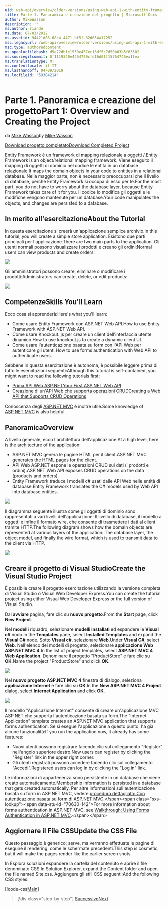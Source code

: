 ```yaml
---
uid: web-api/overview/older-versions/using-web-api-1-with-entity-framework-5/using-web-api-with-entity-framework-part-1
title: Parte 1. Panoramica e creazione del progetto | Microsoft Docs
author: MikeWasson
description: ''
ms.author: riande
ms.date: 07/03/2012
ms.assetid: 94421d86-68c4-4471-bf5f-82d654a17252
msc.legacyurl: /web-api/overview/older-versions/using-web-api-1-with-entity-framework-5/using-web-api-with-entity-framework-part-1
msc.type: authoredcontent
ms.openlocfilehash: d5a72dbfe1530e457ec16df5c7d50b03b5f63502
ms.sourcegitcommit: 0f1119340e4464720cfd16d0ff15764746ea1fea
ms.translationtype: MT
ms.contentlocale: it-IT
ms.lasthandoff: 04/09/2019
ms.locfileid: "59384214"
---
```

# <a name="part-1-overview-and-creating-the-project"></a><span data-ttu-id="70630-102">Parte 1. Panoramica e creazione del progetto</span><span class="sxs-lookup"><span data-stu-id="70630-102">Part 1: Overview and Creating the Project</span></span>

<span data-ttu-id="70630-103">da [Mike Wasson](https://github.com/MikeWasson)</span><span class="sxs-lookup"><span data-stu-id="70630-103">by [Mike Wasson](https://github.com/MikeWasson)</span></span>

[<span data-ttu-id="70630-104">Download progetto completato</span><span class="sxs-lookup"><span data-stu-id="70630-104">Download Completed Project</span></span>](http://code.msdn.microsoft.com/ASP-NET-Web-API-with-afa30545)

<span data-ttu-id="70630-105">Entity Framework è un framework di mapping relazionale a oggetti /.</span><span class="sxs-lookup"><span data-stu-id="70630-105">Entity Framework is an object/relational mapping framework.</span></span> <span data-ttu-id="70630-106">Viene eseguito il mapping di oggetti di dominio nel codice le entità in un database relazionale.</span><span class="sxs-lookup"><span data-stu-id="70630-106">It maps the domain objects in your code to entities in a relational database.</span></span> <span data-ttu-id="70630-107">Nella maggior parte, non è necessario preoccuparsi che il livello di database, perché Entity Framework si occupa di esso per te.</span><span class="sxs-lookup"><span data-stu-id="70630-107">For the most part, you do not have to worry about the database layer, because Entity Framework takes care of it for you.</span></span> <span data-ttu-id="70630-108">Il codice lo modifica gli oggetti e le modifiche vengono mantenute per un database.</span><span class="sxs-lookup"><span data-stu-id="70630-108">Your code manipulates the objects, and changes are persisted to a database.</span></span>

## <a name="about-the-tutorial"></a><span data-ttu-id="70630-109">In merito all'esercitazione</span><span class="sxs-lookup"><span data-stu-id="70630-109">About the Tutorial</span></span>

<span data-ttu-id="70630-110">In questa esercitazione si creerà un'applicazione semplice archivio.</span><span class="sxs-lookup"><span data-stu-id="70630-110">In this tutorial, you will create a simple store application.</span></span> <span data-ttu-id="70630-111">Esistono due parti principali per l'applicazione.</span><span class="sxs-lookup"><span data-stu-id="70630-111">There are two main parts to the application.</span></span> <span data-ttu-id="70630-112">Gli utenti normali possono visualizzare i prodotti e creano gli ordini:</span><span class="sxs-lookup"><span data-stu-id="70630-112">Normal users can view products and create orders:</span></span>

![](using-web-api-with-entity-framework-part-1/_static/image1.png)

<span data-ttu-id="70630-113">Gli amministratori possono creare, eliminare o modificare i prodotti:</span><span class="sxs-lookup"><span data-stu-id="70630-113">Administrators can create, delete, or edit products:</span></span>

![](using-web-api-with-entity-framework-part-1/_static/image2.png)

## <a name="skills-youll-learn"></a><span data-ttu-id="70630-114">Competenze</span><span class="sxs-lookup"><span data-stu-id="70630-114">Skills You'll Learn</span></span>

<span data-ttu-id="70630-115">Ecco cosa si apprenderà:</span><span class="sxs-lookup"><span data-stu-id="70630-115">Here's what you'll learn:</span></span>

- <span data-ttu-id="70630-116">Come usare Entity Framework con ASP.NET Web API.</span><span class="sxs-lookup"><span data-stu-id="70630-116">How to use Entity Framework with ASP.NET Web API.</span></span>
- <span data-ttu-id="70630-117">Come usare Knockout. js per creare un client dell'interfaccia utente dinamico.</span><span class="sxs-lookup"><span data-stu-id="70630-117">How to use knockout.js to create a dynamic client UI.</span></span>
- <span data-ttu-id="70630-118">Come usare l'autenticazione basata su form con l'API Web per autenticare gli utenti.</span><span class="sxs-lookup"><span data-stu-id="70630-118">How to use forms authentication with Web API to authenticate users.</span></span>

<span data-ttu-id="70630-119">Sebbene in questa esercitazione è autonoma, è possibile leggere prima di tutto le esercitazioni seguenti:</span><span class="sxs-lookup"><span data-stu-id="70630-119">Although this tutorial is self-contained, you might want to read the following tutorials first:</span></span>

- [<span data-ttu-id="70630-120">Prima API Web ASP.NET</span><span class="sxs-lookup"><span data-stu-id="70630-120">Your First ASP.NET Web API</span></span>](../../getting-started-with-aspnet-web-api/tutorial-your-first-web-api.md)
- [<span data-ttu-id="70630-121">Creazione di un'API Web che supporta operazioni CRUD</span><span class="sxs-lookup"><span data-stu-id="70630-121">Creating a Web API that Supports CRUD Operations</span></span>](../creating-a-web-api-that-supports-crud-operations.md)

<span data-ttu-id="70630-122">Conoscenza degli [ASP.NET MVC](../../../../mvc/index.md) è inoltre utile.</span><span class="sxs-lookup"><span data-stu-id="70630-122">Some knowledge of [ASP.NET MVC](../../../../mvc/index.md) is also helpful.</span></span>

## <a name="overview"></a><span data-ttu-id="70630-123">Panoramica</span><span class="sxs-lookup"><span data-stu-id="70630-123">Overview</span></span>

<span data-ttu-id="70630-124">A livello generale, ecco l'architettura dell'applicazione:</span><span class="sxs-lookup"><span data-stu-id="70630-124">At a high level, here is the architecture of the application:</span></span>

- <span data-ttu-id="70630-125">ASP.NET MVC genera le pagine HTML per il client.</span><span class="sxs-lookup"><span data-stu-id="70630-125">ASP.NET MVC generates the HTML pages for the client.</span></span>
- <span data-ttu-id="70630-126">API Web ASP.NET espone le operazioni CRUD sui dati (i prodotti e ordini).</span><span class="sxs-lookup"><span data-stu-id="70630-126">ASP.NET Web API exposes CRUD operations on the data (products and orders).</span></span>
- <span data-ttu-id="70630-127">Entity Framework traduce i modelli c# usati dalle API Web nelle entità di database.</span><span class="sxs-lookup"><span data-stu-id="70630-127">Entity Framework translates the C# models used by Web API into database entities.</span></span>

![](using-web-api-with-entity-framework-part-1/_static/image3.png)

<span data-ttu-id="70630-128">Il diagramma seguente illustra come gli oggetti di dominio sono rappresentati a vari livelli dell'applicazione: Il livello di database, il modello a oggetti e infine il formato wire, che consente di trasmettere i dati al client tramite HTTP.</span><span class="sxs-lookup"><span data-stu-id="70630-128">The following diagram shows how the domain objects are represented at various layers of the application: The database layer, the object model, and finally the wire format, which is used to transmit data to the client via HTTP.</span></span>

![](using-web-api-with-entity-framework-part-1/_static/image4.png)

## <a name="create-the-visual-studio-project"></a><span data-ttu-id="70630-129">Creare il progetto di Visual Studio</span><span class="sxs-lookup"><span data-stu-id="70630-129">Create the Visual Studio Project</span></span>

<span data-ttu-id="70630-130">È possibile creare il progetto esercitazione utilizzando la versione completa di Visual Studio o Visual Web Developer Express.</span><span class="sxs-lookup"><span data-stu-id="70630-130">You can create the tutorial project using either Visual Web Developer Express or the full version of Visual Studio.</span></span>

<span data-ttu-id="70630-131">Dal **avviare** pagina, fare clic su **nuovo progetto**.</span><span class="sxs-lookup"><span data-stu-id="70630-131">From the **Start** page, click **New Project**.</span></span>

<span data-ttu-id="70630-132">Nel **modelli** riquadro, selezionare **modelli installati** ed espandere le **Visual c#** nodo.</span><span class="sxs-lookup"><span data-stu-id="70630-132">In the **Templates** pane, select **Installed Templates** and expand the **Visual C#** node.</span></span> <span data-ttu-id="70630-133">Sotto **Visual c#**, selezionare **Web**.</span><span class="sxs-lookup"><span data-stu-id="70630-133">Under **Visual C#**, select **Web**.</span></span> <span data-ttu-id="70630-134">Nell'elenco dei modelli di progetto, selezionare **applicazione Web ASP.NET MVC 4**.</span><span class="sxs-lookup"><span data-stu-id="70630-134">In the list of project templates, select **ASP.NET MVC 4 Web Application**.</span></span> <span data-ttu-id="70630-135">Denominare il progetto "ProductStore" e fare clic su **OK**.</span><span class="sxs-lookup"><span data-stu-id="70630-135">Name the project "ProductStore" and click **OK**.</span></span>

![](using-web-api-with-entity-framework-part-1/_static/image5.png)

<span data-ttu-id="70630-136">Nel **nuovo progetto ASP.NET MVC 4** finestra di dialogo, seleziona **applicazione Internet** e fare clic su **OK**.</span><span class="sxs-lookup"><span data-stu-id="70630-136">In the **New ASP.NET MVC 4 Project** dialog, select **Internet Application** and click **OK**.</span></span>

![](using-web-api-with-entity-framework-part-1/_static/image6.png)

<span data-ttu-id="70630-137">Il modello "Applicazione Internet" consente di creare un'applicazione MVC ASP.NET che supporta l'autenticazione basata su form.</span><span class="sxs-lookup"><span data-stu-id="70630-137">The "Internet Application" template creates an ASP.NET MVC application that supports forms authentication.</span></span> <span data-ttu-id="70630-138">Se si esegue l'applicazione a questo punto, ha già alcune funzionalità:</span><span class="sxs-lookup"><span data-stu-id="70630-138">If you run the application now, it already has some features:</span></span>

- <span data-ttu-id="70630-139">Nuovi utenti possono registrare facendo clic sul collegamento "Register" nell'angolo superiore destro.</span><span class="sxs-lookup"><span data-stu-id="70630-139">New users can register by clicking the "Register" link in the upper right corner.</span></span>
- <span data-ttu-id="70630-140">Gli utenti registrati possono accedere facendo clic sul collegamento "Accedi".</span><span class="sxs-lookup"><span data-stu-id="70630-140">Registered users can log in by clicking the "Log in" link.</span></span>

<span data-ttu-id="70630-141">Le informazioni di appartenenza sono persistente in un database che viene creato automaticamente.</span><span class="sxs-lookup"><span data-stu-id="70630-141">Membership information is persisted in a database that gets created automatically.</span></span> <span data-ttu-id="70630-142">Per altre informazioni sull'autenticazione basata su form in ASP.NET MVC, vedere [procedura dettagliata: Con autenticazione basata su form di ASP.NET MVC](https://msdn.microsoft.com/library/ff398049(VS.98).aspx).</span><span class="sxs-lookup"><span data-stu-id="70630-142">For more information about forms authentication in ASP.NET MVC, see [Walkthrough: Using Forms Authentication in ASP.NET MVC](https://msdn.microsoft.com/library/ff398049(VS.98).aspx).</span></span>

## <a name="update-the-css-file"></a><span data-ttu-id="70630-143">Aggiornare il File CSS</span><span class="sxs-lookup"><span data-stu-id="70630-143">Update the CSS File</span></span>

<span data-ttu-id="70630-144">Questo passaggio è generico; serve, ma verranno effettuate le pagine di eseguire il rendering, come le schermate precedenti.</span><span class="sxs-lookup"><span data-stu-id="70630-144">This step is cosmetic, but it will make the pages render like the earlier screen shots.</span></span>

<span data-ttu-id="70630-145">In Esplora soluzioni espandere la cartella del contenuto e aprire il file denominato CSS.</span><span class="sxs-lookup"><span data-stu-id="70630-145">In Solution Explorer, expand the Content folder and open the file named Site.css.</span></span> <span data-ttu-id="70630-146">Aggiungere gli stili CSS seguenti:</span><span class="sxs-lookup"><span data-stu-id="70630-146">Add the following CSS styles:</span></span>

[!code-css[Main](using-web-api-with-entity-framework-part-1/samples/sample1.css)]

> [!div class="step-by-step"]
> [<span data-ttu-id="70630-147">Successivo</span><span class="sxs-lookup"><span data-stu-id="70630-147">Next</span></span>](using-web-api-with-entity-framework-part-2.md)
